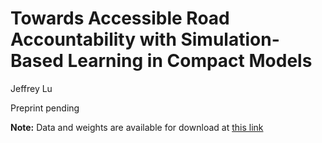 # Towards Accessible Road Accountability with Simulation-Based Learning in Compact Models

Jeffrey Lu

Preprint pending

**Note:** Data and weights are available for download at [this link](https://drive.google.com/drive/folders/1p1Rf-HkQDzwkubo--bghkwXZ7Lv83D-S?usp=sharing)